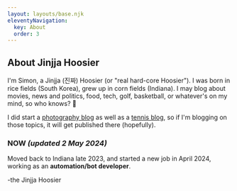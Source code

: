 ```yaml
---
layout: layouts/base.njk
eleventyNavigation:
  key: About
  order: 3
---
```

## About Jinjja Hoosier

I'm Simon, a Jinjja (진짜) Hoosier (or "real hard-core Hoosier"). I was born in rice fields (South Korea), grew up in corn fields (Indiana). I may blog about movies, news and politics, food, tech, golf, basketball, or whatever's on my mind, so who knows? 🤔

I did start a [photography blog](https://simon-pixels.netlify.app/) as well as a [tennis blog](https://threat-level-tennis.netlify.app/), so if I'm blogging on those topics, it will get published there (hopefully).

### NOW _(updated 2 May 2024)_

Moved back to Indiana late 2023, and started a new job in April 2024, working as an **automation/bot developer**.

-the Jinjja Hoosier